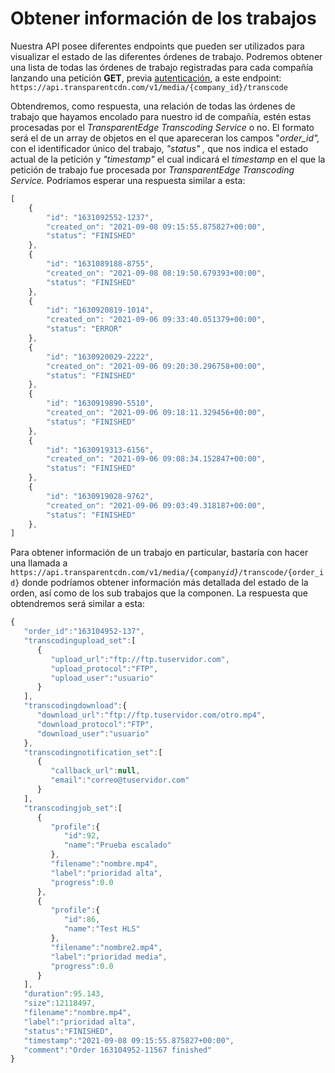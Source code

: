 # Obtener información de los trabajos

Nuestra API posee diferentes endpoints que pueden ser utilizados para visualizar el estado de las diferentes órdenes de trabajo. Podremos obtener una lista de todas las órdenes de trabajo registradas para cada compañía lanzando una petición **GET**, previa [autenticación](https://docs.transparentedge.eu/api/autenticacion), a este endpoint: `https://api.transparentcdn.com/v1/media/{company_id}/transcode`

Obtendremos, como respuesta, una relación de todas las órdenes de trabajo que hayamos encolado para nuestro id de compañía, estén estas procesadas por el _TransparentEdge Transcoding Service_ o no. El formato será el de un array de objetos en el que apareceran los campos "_order\_id",_  con el identificador único del trabajo, _"status" ,_ que nos indica el estado actual de la petición y _"timestamp"_ el cual indicará el _timestamp_ en el que la petición de trabajo fue procesada por _TransparentEdge Transcoding Service._ Podríamos esperar una respuesta similar a esta:

```javascript
[
    {
        "id": "1631092552-1237",
        "created_on": "2021-09-08 09:15:55.875827+00:00",
        "status": "FINISHED"
    },
    {
        "id": "1631089188-8755",
        "created_on": "2021-09-08 08:19:50.679393+00:00",
        "status": "FINISHED"
    },
    {
        "id": "1630920819-1014",
        "created_on": "2021-09-06 09:33:40.051379+00:00",
        "status": "ERROR"
    },
    {
        "id": "1630920029-2222",
        "created_on": "2021-09-06 09:20:30.296758+00:00",
        "status": "FINISHED"
    },
    {
        "id": "1630919890-5510",
        "created_on": "2021-09-06 09:18:11.329456+00:00",
        "status": "FINISHED"
    },
    {
        "id": "1630919313-6156",
        "created_on": "2021-09-06 09:08:34.152847+00:00",
        "status": "FINISHED"
    },
    {
        "id": "1630919028-9762",
        "created_on": "2021-09-06 09:03:49.318187+00:00",
        "status": "FINISHED"
    },
]
```

Para obtener información de un trabajo en particular, bastaría con hacer una llamada a `https://api.transparentcdn.com/v1/media/{company`_`id}`_`/transcode/{order_id}` donde podríamos obtener información más detallada del estado de la orden, así como de los sub trabajos que la componen. La respuesta que obtendremos será similar a esta:

```javascript
{
   "order_id":"163104952-137",
   "transcodingupload_set":[
      {
         "upload_url":"ftp://ftp.tuservidor.com",
         "upload_protocol":"FTP",
         "upload_user":"usuario"
      }
   ],
   "transcodingdownload":{
      "download_url":"ftp://ftp.tuservidor.com/otro.mp4",
      "download_protocol":"FTP",
      "download_user":"usuario"
   },
   "transcodingnotification_set":[
      {
         "callback_url":null,
         "email":"correo@tuservidor.com"
      }
   ],
   "transcodingjob_set":[
      {
         "profile":{
            "id":92,
            "name":"Prueba escalado"
         },
         "filename":"nombre.mp4",
         "label":"prioridad alta",
         "progress":0.0
      },
      {
         "profile":{
            "id":86,
            "name":"Test HLS"
         },
         "filename":"nombre2.mp4",
         "label":"prioridad media",
         "progress":0.0
      }
   ],
   "duration":95.143,
   "size":12118497,
   "filename":"nombre.mp4",
   "label":"prioridad alta",
   "status":"FINISHED",
   "timestamp":"2021-09-08 09:15:55.875827+00:00",
   "comment":"Order 163104952-11567 finished"
}
```

